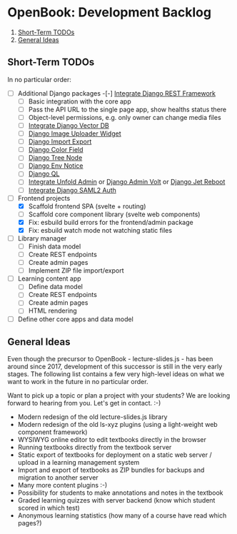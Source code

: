 OpenBook: Development Backlog
=============================

1. [Short-Term TODOs](#short-term-todos)
1. [General Ideas](#general-ideas)

Short-Term TODOs
----------------

In no particular order:

-[ ] Additional Django packages
  -[-] [Integrate Django REST Framework](https://www.django-rest-framework.org/)
    -[ ] Basic integration with the core app
    -[ ] Pass the API URL to the single page app, show healths status there
    -[ ] Object-level permissions, e.g. only owner can change media files
  -[ ] [Integrate Django Vector DB](https://pkavumba.github.io/django-vectordb/)
  -[ ] [Django Image Uploader Widget](https://github.com/inventare/django-image-uploader-widget)
  -[ ] [Django Import Export](https://github.com/django-import-export/django-import-export)
  -[ ] [Django Color Field](https://github.com/fabiocaccamo/django-colorfield)
  -[ ] [Django Tree Node](https://github.com/fabiocaccamo/django-treenode)
  -[ ] [Django Env Notice](https://github.com/dizballanze/django-admin-env-notice)
  -[ ] [Django QL](https://github.com/ivelum/djangoql)
  -[ ] [Integrate Unfold Admin](https://unfoldadmin.com/) or
       [Django Admin Volt](https://github.com/app-generator/django-admin-volt) or
       [Django Jet Reboot](https://github.com/assem-ch/django-jet-reboot?tab=readme-ov-file)
  -[ ] [Integrate Django SAML2 Auth](https://github.com/grafana/django-saml2-auth)

-[ ] Frontend projects
  -[X] Scaffold frontend SPA (svelte + routing)
  -[ ] Scaffold core component library (svelte web components)
  -[X] Fix: esbuild build errors for the frontend/admin package
  -[X] Fix: esbuild watch mode not watching static files

-[ ] Library manager
  -[ ] Finish data model
  -[ ] Create REST endpoints
  -[ ] Create admin pages
  -[ ] Implement ZIP file import/export

-[ ] Learning content app
  -[ ] Define data model
  -[ ] Create REST endpoints
  -[ ] Create admin pages
  -[ ] HTML rendering

-[ ] Define other core apps and data model

General Ideas
-------------

Even though the precursor to OpenBook - lecture-slides.js - has been around
since 2017, development of this successor is still in the very early stages.
The following list contains a few very high-level ideas on what we want to work
in the future in no particular order.

Want to pick up a topic or plan a project with your students? We are looking forward
to hearing from you. Let's get in contact. :-)

* Modern redesign of the old lecture-slides.js library
* Modern redesign of the old ls-xyz plugins (using a light-weight web component framework)
* WYSIWYG online editor to edit textbooks directly in the browser
* Running textbooks directly from the textbook server
* Static export of textbooks for deployment on a static web server / upload in a learning management system
* Import and export of textbooks as ZIP bundles for backups and migration to another server
* Many more content plugins :-)
* Possibility for students to make annotations and notes in the textbook
* Graded learning quizzes with server backend (know which student scored in which test)
* Anonymous learning statistics (how many of a course have read which pages?)
